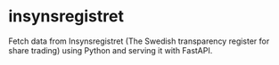 # insynsregistret
Fetch data from Insynsregistret (The Swedish transparency register for share trading) using Python and serving it with FastAPI.
